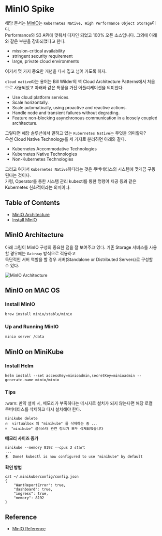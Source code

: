 # MinIO Spike

해당 문서는 [MinIO](https://min.io/)는 `Kebernetes Native, High Performance Object Storage`이다. <br/>
Performance와 S3 API에 맞춰서 디자인 되었고 100% 오픈 소스입니다. 그외에 아래와 같은 부분을 강화되었다고 한다.

- mission-critical availability
- stringent security requirement
- large, private cloud environments

여기서 몇 가지 중요한 개념을 다시 집고 넘어 가도록 하자.  <br/>

`cloud native`라는 용어는 Bill Wilder의 책 Cloud Architecture Patterns에서 처음으로 사용되었고 아래와 같은 특징을 가진 어플리케이션을 의미한다.
- Use cloud platform services.
- Scale horizontally.
- Scale automatically, using proactive and reactive actions.
- Handle node and transient failures without degrading.
- Feature non-blocking asynchronous communication in a loosely coupled architecture.

그렇다면 해당 솔루션에서 말하고 있는 `Kubernetes Native`는 무엇을 의미할까? <br/>
우선 Cloud Native Technology를 세 가지로 분리하면 아래와 같다. <br/>

- Kubernetes Accommodative Technologies
- Kubernetes Native Technologies
- Non-Kubernetes Technologies

그리고 여기서 `Kubernetes Native`하다라는 것은 쿠버네티스의 시스템에 맞게끔 구동된다는 것이다.<br/>
가령, Operator를 통한 시스템 관리 kubectl를 통한 명령어 제공 등과 같은 Kubernetes 친화적이라는 의미이다.


## Table of Contents
- [MinIO Architecture](#MinIO-Architecture)
- [Install MinIO](#Install-MinIO)


## MinIO Architecture

아래 그림이 MinIO 구성의 중요한 점을 잘 보여주고 있다. 기존  Storage 서비스를 사용할 경우에는 `Gateway` 방식으로 적용하고 <br/>
독단적인 서버 역할을 할 경우 서버(Standalone or Distributed Servers)로 구성할 수 있다.

![MinIO Architecture](https://min.io/resources/img/products/multi-cloud-gateway.svg)


## MinIO on MAC OS

### Install MinIO

```bash
brew install minio/stable/minio
```
### Up and Running MinIO

```bash
minio server /data
```

## MinIO on MiniKube


### Install Helm

```
helm install --set accessKey=minioadmin,secretKey=minioadmin --generate-name minio/minio
```

### Tips
:warn: 만약 설치 시, 메모리가 부족하다는 메시지로 설치가 되지 않는다면 해당 로컬 쿠버네티스를 삭제하고 다시 설치해야 한다. <br/>

```
minikube delete
🔥  virtualbox 의 "minikube" 를 삭제하는 중 ...
💀  "minikube" 클러스터 관련 정보가 모두 삭제되었습니다
```

**메모리 사이즈 증가**
```
minikube --memory 8192 --cpus 2 start
...
🏄  Done! kubectl is now configured to use "minikube" by default
```

**확인 방법**
```
cat ~/.minikube/config/config.json                                     {
    "WantReportError": true,
    "dashboard": true,
    "ingress": true,
    "memory": 8192
}
```

## Reference
- [MinIO Reference](http://min.io)